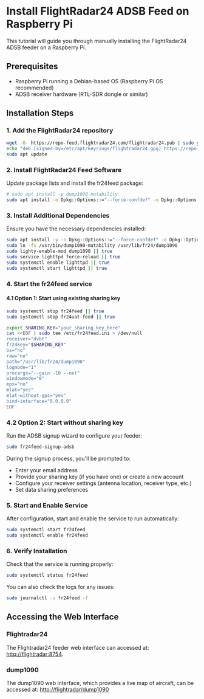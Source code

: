 # Install FlightRadar24 ADSB Feed on Raspberry Pi

This tutorial will guide you through manually installing the FlightRadar24 ADSB feeder on a Raspberry Pi.

## Prerequisites

- Raspberry Pi running a Debian-based OS (Raspberry Pi OS recommended)
- ADSB receiver hardware (RTL-SDR dongle or similar)

## Installation Steps

### 1. Add the FlightRadar24 repository

```sh
wget -O- https://repo-feed.flightradar24.com/flightradar24.pub | sudo gpg --dearmor | sudo tee /etc/apt/keyrings/flightradar24.gpg > /dev/null
echo "deb [signed-by=/etc/apt/keyrings/flightradar24.gpg] https://repo-feed.flightradar24.com flightradar24 raspberrypi-stable" | sudo tee /etc/apt/sources.list.d/fr24feed.list
sudo apt update
```

### 2. Install FlightRadar24 Feed Software

Update package lists and install the fr24feed package:

```sh
# sudo apt install -y dump1090-mutability
sudo apt install -o Dpkg::Options::="--force-confdef" -o Dpkg::Options::="--force-confold" -y fr24feed
```

### 3. Install Additional Dependencies

Ensure you have the necessary dependencies installed:

```sh
sudo apt install -y -o Dpkg::Options::="--force-confdef" -o Dpkg::Options::="--force-confold" lighttpd librtlsdr0 libusb-1.0-0 dump1090-mutability
sudo ln -fs /usr/bin/dump1090-mutability /usr/lib/fr24/dump1090
sudo lighty-enable-mod dump1090 || true
sudo service lighttpd force-reload || true
sudo systemctl enable lighttpd || true
sudo systemctl start lighttpd || true
```

### 4. Start the fr24feed service

#### 4.1 Option 1: Start using existing sharing key

```sh
sudo systemctl stop fr24feed || true
sudo systemctl stop fr24uat-feed || true
```

```sh
export SHARING_KEY="your_sharing_key_here"
cat <<EOF | sudo tee /etc/fr24feed.ini > /dev/null
receiver="dvbt"
fr24key="$SHARING_KEY"
bs="no"
raw="no"
path="/usr/lib/fr24/dump1090"
logmode="1"
procargs="--gain -10 --net"
windowmode="0"
mpx="no"
mlat="yes"
mlat-without-gps="yes"
bind-interface="0.0.0.0"
EOF
```

### 4.2 Option 2: Start without sharing key

Run the ADSB signup wizard to configure your feeder:

```sh
sudo fr24feed-signup-adsb
```

During the signup process, you'll be prompted to:

- Enter your email address
- Provide your sharing key (if you have one) or create a new account
- Configure your receiver settings (antenna location, receiver type, etc.)
- Set data sharing preferences

### 5. Start and Enable Service

After configuration, start and enable the service to run automatically:

```sh
sudo systemctl start fr24feed
sudo systemctl enable fr24feed
```

### 6. Verify Installation

Check that the service is running properly:

```sh
sudo systemctl status fr24feed
```

You can also check the logs for any issues:

```bash
sudo journalctl -u fr24feed -f
```

## Accessing the Web Interface

### Flightradar24

The Flightradar24 feeder web interface can accessed at: <http://flightradar:8754>.

### dump1090

The dump1090 web interface, which provides a live map of aircraft, can be accessed at: <http://flightradar/dump1090>
